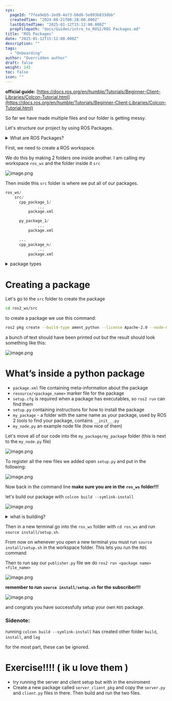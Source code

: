 ```yaml
---
sys:
  pageId: "7fea9eb5-2ed9-4e73-b6d6-5e093b833dbb"
  createdTime: "2024-08-21T00:28:00.000Z"
  lastEditedTime: "2025-01-12T15:12:00.000Z"
  propFilepath: "docs/Guides/intro_to_ROS2/ROS Packages.md"
title: "ROS Packages"
date: "2025-01-12T15:12:00.000Z"
description: ""
tags:
  - "Onboarding"
author: "Overridden author"
draft: false
weight: 145
toc: false
icon: ""
---
```


**official guide:** [https://docs.ros.org/en/humble/Tutorials/Beginner-Client-Libraries/Colcon-Tutorial.html](https://docs.ros.org/en/humble/Tutorials/Beginner-Client-Libraries/Colcon-Tutorial.html)

So far we have made multiple files and our folder is getting messy.

Let's structure our project by using ROS Packages.

<details>

<summary>What are ROS Packages?</summary>

ROS Packages are, as the name implies, packages of code that are highly sharable between ROS developers.

They consist of a folder, `package.xml` file, and source code

```python
      cpp_package_1/
		      ... imagine much code files here ..
          package.xml
```

</details>

First, we need to create a ROS workspace.

We do this by making 2 folders one inside another. I am calling my workspace `ros_ws` and the folder inside it `src`

![image.png](https://prod-files-secure.s3.us-west-2.amazonaws.com/d518164a-d88e-44d1-a4ee-3adb3bd8bce0/70706947-fd18-4537-a67b-e12946812d31/image.png?X-Amz-Algorithm=AWS4-HMAC-SHA256&X-Amz-Content-Sha256=UNSIGNED-PAYLOAD&X-Amz-Credential=ASIAZI2LB4666U26TEN2%2F20250623%2Fus-west-2%2Fs3%2Faws4_request&X-Amz-Date=20250623T161110Z&X-Amz-Expires=3600&X-Amz-Security-Token=IQoJb3JpZ2luX2VjEB0aCXVzLXdlc3QtMiJHMEUCIQDtY3JPsij1879nzyQZR8hI%2FxasgiBM0g6%2FW5hWVBhqBAIgQLmhREtylOdHUdbrfkHpQTKXMuG9xfsDPO%2Bk93FwtAoq%2FwMIFhAAGgw2Mzc0MjMxODM4MDUiDAm7qu3uSNGsJAsIHyrcA710CFlnJEBdR%2FjP0%2FQ%2BkN9n7kXsH408TBABjS1d4MyDBHmTYISMDj6XEaVUWMMHQUpRBEI44t9jWu7Ed4SYsM%2BeF9lHJ8vpA6rbCXdU33bxmtAKQe2m%2FTIQfXpCK8Ns1JNYVwefdKpalJMbFFg19XNBpWN9UfjYrCXeuPOc0iS1%2BLhFgnpomArUsocNATcowcwBLuR8a9ub89a9qDTcZmRNrpmY8XxhAI%2BW2K5lRvtSDvqu7K9km%2B7XD%2FT0J58UGrKmHeykSioNevwFIadDW64tgpgW0RxY4QA9FwiBHxBnTO%2Bei2TOsS3ZkcZuYZjVfY2WxnwyKcMC8BILtr%2FZ77PwWo0mK5lY6YzbX9EKDOvR2vFuLf8w7c%2F6TI%2BgFl8DNUzm8PyuMK5oamsps4%2FVGbdMvU2X7XIk6Bwp2%2FRq7jXCGjmayiUQor6H7Y6jRb7TMuoi8Jq1mpOYqTtSqryIv8R4jzVgzCWbOd0ScwKK4WVjspS6G96h4f8d1SGGU8JYgCqC6hEIbugCuyFK96who4hoHkGgzYtSlMv4mEujS6m1dG5jL3YQ%2B5WNte%2BgzDvanhnmhMPqJLbejJb%2BuBM5DTM490ImhtibuIykTjt5la%2FGQ6dGJOTKX0m3dYF7MPaV5cIGOqUBZTo662L9Uq9HwnUnuiFgxeWByPRyasyOUcveMfC%2FycKzIzGzHfh9Tp3r7ShXsJWcliszLVs8HBpkUdy2Z89bBUMkjfIiH73aBeg1taGNuPVUnA3SgQvPUKOAPy5ZD%2Fwos0xvrNRvWxa0lPsmtm%2FlGAA1m71BSmCwu%2Bu8en6Xsz682VIXhRXbiin1Y35CAwaZQq5YJsJPRWBtXd5WnKtw3pFSwHZc&X-Amz-Signature=83382f6e48e61f494fb18beac8a17a2cb51f2f8115da9413f7a68db3f6bfca08&X-Amz-SignedHeaders=host&x-amz-checksum-mode=ENABLED&x-id=GetObject)

Then inside this `src` folder is where we put all of our packages.

```python
ros_ws/
    src/
      cpp_package_1/
		      ...
          package.xml

      py_package_1/
		      ...
          package.xml

      ...
      cpp_package_n/
		      ...
          package.xml

```

<details>

<summary>package types</summary>

packages can be either `C++` or python.

the intern file structure is different for each but for this guide we will stick to creating python packages

</details>

# Creating a package

Let's go to the `src` folder to create the package

```bash
cd ros2_ws/src
```

to create a package we use this command:

```bash
ros2 pkg create --build-type ament_python --license Apache-2.0 --node-name my_node my_package
```

a bunch of text should have been printed out but the result should look something like this:

![image.png](https://prod-files-secure.s3.us-west-2.amazonaws.com/d518164a-d88e-44d1-a4ee-3adb3bd8bce0/e6cf1e3f-8512-4a3e-b131-079f800bf3e8/image.png?X-Amz-Algorithm=AWS4-HMAC-SHA256&X-Amz-Content-Sha256=UNSIGNED-PAYLOAD&X-Amz-Credential=ASIAZI2LB4666U26TEN2%2F20250623%2Fus-west-2%2Fs3%2Faws4_request&X-Amz-Date=20250623T161110Z&X-Amz-Expires=3600&X-Amz-Security-Token=IQoJb3JpZ2luX2VjEB0aCXVzLXdlc3QtMiJHMEUCIQDtY3JPsij1879nzyQZR8hI%2FxasgiBM0g6%2FW5hWVBhqBAIgQLmhREtylOdHUdbrfkHpQTKXMuG9xfsDPO%2Bk93FwtAoq%2FwMIFhAAGgw2Mzc0MjMxODM4MDUiDAm7qu3uSNGsJAsIHyrcA710CFlnJEBdR%2FjP0%2FQ%2BkN9n7kXsH408TBABjS1d4MyDBHmTYISMDj6XEaVUWMMHQUpRBEI44t9jWu7Ed4SYsM%2BeF9lHJ8vpA6rbCXdU33bxmtAKQe2m%2FTIQfXpCK8Ns1JNYVwefdKpalJMbFFg19XNBpWN9UfjYrCXeuPOc0iS1%2BLhFgnpomArUsocNATcowcwBLuR8a9ub89a9qDTcZmRNrpmY8XxhAI%2BW2K5lRvtSDvqu7K9km%2B7XD%2FT0J58UGrKmHeykSioNevwFIadDW64tgpgW0RxY4QA9FwiBHxBnTO%2Bei2TOsS3ZkcZuYZjVfY2WxnwyKcMC8BILtr%2FZ77PwWo0mK5lY6YzbX9EKDOvR2vFuLf8w7c%2F6TI%2BgFl8DNUzm8PyuMK5oamsps4%2FVGbdMvU2X7XIk6Bwp2%2FRq7jXCGjmayiUQor6H7Y6jRb7TMuoi8Jq1mpOYqTtSqryIv8R4jzVgzCWbOd0ScwKK4WVjspS6G96h4f8d1SGGU8JYgCqC6hEIbugCuyFK96who4hoHkGgzYtSlMv4mEujS6m1dG5jL3YQ%2B5WNte%2BgzDvanhnmhMPqJLbejJb%2BuBM5DTM490ImhtibuIykTjt5la%2FGQ6dGJOTKX0m3dYF7MPaV5cIGOqUBZTo662L9Uq9HwnUnuiFgxeWByPRyasyOUcveMfC%2FycKzIzGzHfh9Tp3r7ShXsJWcliszLVs8HBpkUdy2Z89bBUMkjfIiH73aBeg1taGNuPVUnA3SgQvPUKOAPy5ZD%2Fwos0xvrNRvWxa0lPsmtm%2FlGAA1m71BSmCwu%2Bu8en6Xsz682VIXhRXbiin1Y35CAwaZQq5YJsJPRWBtXd5WnKtw3pFSwHZc&X-Amz-Signature=96f3860f30fc4d9f5c301bccbde9474bcac07398d4aa25c044fcf912334c5b34&X-Amz-SignedHeaders=host&x-amz-checksum-mode=ENABLED&x-id=GetObject)

# What’s inside a python package

- `package.xml` file containing meta-information about the package
- `resource/<package_name>` marker file for the package
- `setup.cfg` is required when a package has executables, so `ros2 run` can find them
- `setup.py` containing instructions for how to install the package
- `my_package` - a folder with the same name as your package, used by ROS 2 tools to find your package, contains `__init__.py`
- `my_node.py` an example node file (how nice of them)

Let's move all of our code into the `my_package/my_package` folder (this is next to the `my_node.py` file)

![image.png](https://prod-files-secure.s3.us-west-2.amazonaws.com/d518164a-d88e-44d1-a4ee-3adb3bd8bce0/9ce58f11-0da9-4d3e-b86d-506a9685d378/image.png?X-Amz-Algorithm=AWS4-HMAC-SHA256&X-Amz-Content-Sha256=UNSIGNED-PAYLOAD&X-Amz-Credential=ASIAZI2LB4666U26TEN2%2F20250623%2Fus-west-2%2Fs3%2Faws4_request&X-Amz-Date=20250623T161110Z&X-Amz-Expires=3600&X-Amz-Security-Token=IQoJb3JpZ2luX2VjEB0aCXVzLXdlc3QtMiJHMEUCIQDtY3JPsij1879nzyQZR8hI%2FxasgiBM0g6%2FW5hWVBhqBAIgQLmhREtylOdHUdbrfkHpQTKXMuG9xfsDPO%2Bk93FwtAoq%2FwMIFhAAGgw2Mzc0MjMxODM4MDUiDAm7qu3uSNGsJAsIHyrcA710CFlnJEBdR%2FjP0%2FQ%2BkN9n7kXsH408TBABjS1d4MyDBHmTYISMDj6XEaVUWMMHQUpRBEI44t9jWu7Ed4SYsM%2BeF9lHJ8vpA6rbCXdU33bxmtAKQe2m%2FTIQfXpCK8Ns1JNYVwefdKpalJMbFFg19XNBpWN9UfjYrCXeuPOc0iS1%2BLhFgnpomArUsocNATcowcwBLuR8a9ub89a9qDTcZmRNrpmY8XxhAI%2BW2K5lRvtSDvqu7K9km%2B7XD%2FT0J58UGrKmHeykSioNevwFIadDW64tgpgW0RxY4QA9FwiBHxBnTO%2Bei2TOsS3ZkcZuYZjVfY2WxnwyKcMC8BILtr%2FZ77PwWo0mK5lY6YzbX9EKDOvR2vFuLf8w7c%2F6TI%2BgFl8DNUzm8PyuMK5oamsps4%2FVGbdMvU2X7XIk6Bwp2%2FRq7jXCGjmayiUQor6H7Y6jRb7TMuoi8Jq1mpOYqTtSqryIv8R4jzVgzCWbOd0ScwKK4WVjspS6G96h4f8d1SGGU8JYgCqC6hEIbugCuyFK96who4hoHkGgzYtSlMv4mEujS6m1dG5jL3YQ%2B5WNte%2BgzDvanhnmhMPqJLbejJb%2BuBM5DTM490ImhtibuIykTjt5la%2FGQ6dGJOTKX0m3dYF7MPaV5cIGOqUBZTo662L9Uq9HwnUnuiFgxeWByPRyasyOUcveMfC%2FycKzIzGzHfh9Tp3r7ShXsJWcliszLVs8HBpkUdy2Z89bBUMkjfIiH73aBeg1taGNuPVUnA3SgQvPUKOAPy5ZD%2Fwos0xvrNRvWxa0lPsmtm%2FlGAA1m71BSmCwu%2Bu8en6Xsz682VIXhRXbiin1Y35CAwaZQq5YJsJPRWBtXd5WnKtw3pFSwHZc&X-Amz-Signature=392633beb95b487149c6c74cc613e66672e40b66f51a946af2c8a5b80a9b675c&X-Amz-SignedHeaders=host&x-amz-checksum-mode=ENABLED&x-id=GetObject)

To register all the new files we added open `setup.py` and put in the following:

![image.png](https://prod-files-secure.s3.us-west-2.amazonaws.com/d518164a-d88e-44d1-a4ee-3adb3bd8bce0/1cd7c262-4cae-4496-9d75-c178537d24a2/image.png?X-Amz-Algorithm=AWS4-HMAC-SHA256&X-Amz-Content-Sha256=UNSIGNED-PAYLOAD&X-Amz-Credential=ASIAZI2LB4666U26TEN2%2F20250623%2Fus-west-2%2Fs3%2Faws4_request&X-Amz-Date=20250623T161110Z&X-Amz-Expires=3600&X-Amz-Security-Token=IQoJb3JpZ2luX2VjEB0aCXVzLXdlc3QtMiJHMEUCIQDtY3JPsij1879nzyQZR8hI%2FxasgiBM0g6%2FW5hWVBhqBAIgQLmhREtylOdHUdbrfkHpQTKXMuG9xfsDPO%2Bk93FwtAoq%2FwMIFhAAGgw2Mzc0MjMxODM4MDUiDAm7qu3uSNGsJAsIHyrcA710CFlnJEBdR%2FjP0%2FQ%2BkN9n7kXsH408TBABjS1d4MyDBHmTYISMDj6XEaVUWMMHQUpRBEI44t9jWu7Ed4SYsM%2BeF9lHJ8vpA6rbCXdU33bxmtAKQe2m%2FTIQfXpCK8Ns1JNYVwefdKpalJMbFFg19XNBpWN9UfjYrCXeuPOc0iS1%2BLhFgnpomArUsocNATcowcwBLuR8a9ub89a9qDTcZmRNrpmY8XxhAI%2BW2K5lRvtSDvqu7K9km%2B7XD%2FT0J58UGrKmHeykSioNevwFIadDW64tgpgW0RxY4QA9FwiBHxBnTO%2Bei2TOsS3ZkcZuYZjVfY2WxnwyKcMC8BILtr%2FZ77PwWo0mK5lY6YzbX9EKDOvR2vFuLf8w7c%2F6TI%2BgFl8DNUzm8PyuMK5oamsps4%2FVGbdMvU2X7XIk6Bwp2%2FRq7jXCGjmayiUQor6H7Y6jRb7TMuoi8Jq1mpOYqTtSqryIv8R4jzVgzCWbOd0ScwKK4WVjspS6G96h4f8d1SGGU8JYgCqC6hEIbugCuyFK96who4hoHkGgzYtSlMv4mEujS6m1dG5jL3YQ%2B5WNte%2BgzDvanhnmhMPqJLbejJb%2BuBM5DTM490ImhtibuIykTjt5la%2FGQ6dGJOTKX0m3dYF7MPaV5cIGOqUBZTo662L9Uq9HwnUnuiFgxeWByPRyasyOUcveMfC%2FycKzIzGzHfh9Tp3r7ShXsJWcliszLVs8HBpkUdy2Z89bBUMkjfIiH73aBeg1taGNuPVUnA3SgQvPUKOAPy5ZD%2Fwos0xvrNRvWxa0lPsmtm%2FlGAA1m71BSmCwu%2Bu8en6Xsz682VIXhRXbiin1Y35CAwaZQq5YJsJPRWBtXd5WnKtw3pFSwHZc&X-Amz-Signature=e66f701f2ebc48b458b27009efd2944c8bcb557884c1862482c05f640abeac0b&X-Amz-SignedHeaders=host&x-amz-checksum-mode=ENABLED&x-id=GetObject)

Now back in the command line **make sure you are in the** **`ros_ws`** **folder!!!**

let's build our package with `colcon build --symlink-install`

![image.png](https://prod-files-secure.s3.us-west-2.amazonaws.com/d518164a-d88e-44d1-a4ee-3adb3bd8bce0/2f2a0d27-b173-48fd-b189-5f5c0ce65619/image.png?X-Amz-Algorithm=AWS4-HMAC-SHA256&X-Amz-Content-Sha256=UNSIGNED-PAYLOAD&X-Amz-Credential=ASIAZI2LB4666U26TEN2%2F20250623%2Fus-west-2%2Fs3%2Faws4_request&X-Amz-Date=20250623T161110Z&X-Amz-Expires=3600&X-Amz-Security-Token=IQoJb3JpZ2luX2VjEB0aCXVzLXdlc3QtMiJHMEUCIQDtY3JPsij1879nzyQZR8hI%2FxasgiBM0g6%2FW5hWVBhqBAIgQLmhREtylOdHUdbrfkHpQTKXMuG9xfsDPO%2Bk93FwtAoq%2FwMIFhAAGgw2Mzc0MjMxODM4MDUiDAm7qu3uSNGsJAsIHyrcA710CFlnJEBdR%2FjP0%2FQ%2BkN9n7kXsH408TBABjS1d4MyDBHmTYISMDj6XEaVUWMMHQUpRBEI44t9jWu7Ed4SYsM%2BeF9lHJ8vpA6rbCXdU33bxmtAKQe2m%2FTIQfXpCK8Ns1JNYVwefdKpalJMbFFg19XNBpWN9UfjYrCXeuPOc0iS1%2BLhFgnpomArUsocNATcowcwBLuR8a9ub89a9qDTcZmRNrpmY8XxhAI%2BW2K5lRvtSDvqu7K9km%2B7XD%2FT0J58UGrKmHeykSioNevwFIadDW64tgpgW0RxY4QA9FwiBHxBnTO%2Bei2TOsS3ZkcZuYZjVfY2WxnwyKcMC8BILtr%2FZ77PwWo0mK5lY6YzbX9EKDOvR2vFuLf8w7c%2F6TI%2BgFl8DNUzm8PyuMK5oamsps4%2FVGbdMvU2X7XIk6Bwp2%2FRq7jXCGjmayiUQor6H7Y6jRb7TMuoi8Jq1mpOYqTtSqryIv8R4jzVgzCWbOd0ScwKK4WVjspS6G96h4f8d1SGGU8JYgCqC6hEIbugCuyFK96who4hoHkGgzYtSlMv4mEujS6m1dG5jL3YQ%2B5WNte%2BgzDvanhnmhMPqJLbejJb%2BuBM5DTM490ImhtibuIykTjt5la%2FGQ6dGJOTKX0m3dYF7MPaV5cIGOqUBZTo662L9Uq9HwnUnuiFgxeWByPRyasyOUcveMfC%2FycKzIzGzHfh9Tp3r7ShXsJWcliszLVs8HBpkUdy2Z89bBUMkjfIiH73aBeg1taGNuPVUnA3SgQvPUKOAPy5ZD%2Fwos0xvrNRvWxa0lPsmtm%2FlGAA1m71BSmCwu%2Bu8en6Xsz682VIXhRXbiin1Y35CAwaZQq5YJsJPRWBtXd5WnKtw3pFSwHZc&X-Amz-Signature=dd9812af653eb8335951744127f733f4194bf0c7c582711e00dcbf64841ea756&X-Amz-SignedHeaders=host&x-amz-checksum-mode=ENABLED&x-id=GetObject)

<details>

<summary>what is building?</summary>

if you are a CS major at Rose-Hulman you will learn the answer to this in CSSE132

but TLDR; is it combines all the code files into one program that can be run easily 

</details>

Then in a new terminal go into the `ros_ws` folder with `cd ros_ws` and run `source install/setup.sh`. 

From now on whenever you open a new terminal you must run `source install/setup.sh` in the workspace folder. This lets you run the `ROS` command

Then to run say our `publisher.py` file we do `ros2 run <package name> <file_name>`

![image.png](https://prod-files-secure.s3.us-west-2.amazonaws.com/d518164a-d88e-44d1-a4ee-3adb3bd8bce0/4f4b1219-3a44-4632-aa0a-ce3471699f59/image.png?X-Amz-Algorithm=AWS4-HMAC-SHA256&X-Amz-Content-Sha256=UNSIGNED-PAYLOAD&X-Amz-Credential=ASIAZI2LB4666U26TEN2%2F20250623%2Fus-west-2%2Fs3%2Faws4_request&X-Amz-Date=20250623T161110Z&X-Amz-Expires=3600&X-Amz-Security-Token=IQoJb3JpZ2luX2VjEB0aCXVzLXdlc3QtMiJHMEUCIQDtY3JPsij1879nzyQZR8hI%2FxasgiBM0g6%2FW5hWVBhqBAIgQLmhREtylOdHUdbrfkHpQTKXMuG9xfsDPO%2Bk93FwtAoq%2FwMIFhAAGgw2Mzc0MjMxODM4MDUiDAm7qu3uSNGsJAsIHyrcA710CFlnJEBdR%2FjP0%2FQ%2BkN9n7kXsH408TBABjS1d4MyDBHmTYISMDj6XEaVUWMMHQUpRBEI44t9jWu7Ed4SYsM%2BeF9lHJ8vpA6rbCXdU33bxmtAKQe2m%2FTIQfXpCK8Ns1JNYVwefdKpalJMbFFg19XNBpWN9UfjYrCXeuPOc0iS1%2BLhFgnpomArUsocNATcowcwBLuR8a9ub89a9qDTcZmRNrpmY8XxhAI%2BW2K5lRvtSDvqu7K9km%2B7XD%2FT0J58UGrKmHeykSioNevwFIadDW64tgpgW0RxY4QA9FwiBHxBnTO%2Bei2TOsS3ZkcZuYZjVfY2WxnwyKcMC8BILtr%2FZ77PwWo0mK5lY6YzbX9EKDOvR2vFuLf8w7c%2F6TI%2BgFl8DNUzm8PyuMK5oamsps4%2FVGbdMvU2X7XIk6Bwp2%2FRq7jXCGjmayiUQor6H7Y6jRb7TMuoi8Jq1mpOYqTtSqryIv8R4jzVgzCWbOd0ScwKK4WVjspS6G96h4f8d1SGGU8JYgCqC6hEIbugCuyFK96who4hoHkGgzYtSlMv4mEujS6m1dG5jL3YQ%2B5WNte%2BgzDvanhnmhMPqJLbejJb%2BuBM5DTM490ImhtibuIykTjt5la%2FGQ6dGJOTKX0m3dYF7MPaV5cIGOqUBZTo662L9Uq9HwnUnuiFgxeWByPRyasyOUcveMfC%2FycKzIzGzHfh9Tp3r7ShXsJWcliszLVs8HBpkUdy2Z89bBUMkjfIiH73aBeg1taGNuPVUnA3SgQvPUKOAPy5ZD%2Fwos0xvrNRvWxa0lPsmtm%2FlGAA1m71BSmCwu%2Bu8en6Xsz682VIXhRXbiin1Y35CAwaZQq5YJsJPRWBtXd5WnKtw3pFSwHZc&X-Amz-Signature=b524b0dd4744422cf009e2dee38c28561091b92378bcb03ea87a9d2c71a52177&X-Amz-SignedHeaders=host&x-amz-checksum-mode=ENABLED&x-id=GetObject)

**remember to run** **`source install/setup.sh`** **for the subscriber!!!**

![image.png](https://prod-files-secure.s3.us-west-2.amazonaws.com/d518164a-d88e-44d1-a4ee-3adb3bd8bce0/02121119-dad4-49ec-8356-c956108b4243/image.png?X-Amz-Algorithm=AWS4-HMAC-SHA256&X-Amz-Content-Sha256=UNSIGNED-PAYLOAD&X-Amz-Credential=ASIAZI2LB4666U26TEN2%2F20250623%2Fus-west-2%2Fs3%2Faws4_request&X-Amz-Date=20250623T161110Z&X-Amz-Expires=3600&X-Amz-Security-Token=IQoJb3JpZ2luX2VjEB0aCXVzLXdlc3QtMiJHMEUCIQDtY3JPsij1879nzyQZR8hI%2FxasgiBM0g6%2FW5hWVBhqBAIgQLmhREtylOdHUdbrfkHpQTKXMuG9xfsDPO%2Bk93FwtAoq%2FwMIFhAAGgw2Mzc0MjMxODM4MDUiDAm7qu3uSNGsJAsIHyrcA710CFlnJEBdR%2FjP0%2FQ%2BkN9n7kXsH408TBABjS1d4MyDBHmTYISMDj6XEaVUWMMHQUpRBEI44t9jWu7Ed4SYsM%2BeF9lHJ8vpA6rbCXdU33bxmtAKQe2m%2FTIQfXpCK8Ns1JNYVwefdKpalJMbFFg19XNBpWN9UfjYrCXeuPOc0iS1%2BLhFgnpomArUsocNATcowcwBLuR8a9ub89a9qDTcZmRNrpmY8XxhAI%2BW2K5lRvtSDvqu7K9km%2B7XD%2FT0J58UGrKmHeykSioNevwFIadDW64tgpgW0RxY4QA9FwiBHxBnTO%2Bei2TOsS3ZkcZuYZjVfY2WxnwyKcMC8BILtr%2FZ77PwWo0mK5lY6YzbX9EKDOvR2vFuLf8w7c%2F6TI%2BgFl8DNUzm8PyuMK5oamsps4%2FVGbdMvU2X7XIk6Bwp2%2FRq7jXCGjmayiUQor6H7Y6jRb7TMuoi8Jq1mpOYqTtSqryIv8R4jzVgzCWbOd0ScwKK4WVjspS6G96h4f8d1SGGU8JYgCqC6hEIbugCuyFK96who4hoHkGgzYtSlMv4mEujS6m1dG5jL3YQ%2B5WNte%2BgzDvanhnmhMPqJLbejJb%2BuBM5DTM490ImhtibuIykTjt5la%2FGQ6dGJOTKX0m3dYF7MPaV5cIGOqUBZTo662L9Uq9HwnUnuiFgxeWByPRyasyOUcveMfC%2FycKzIzGzHfh9Tp3r7ShXsJWcliszLVs8HBpkUdy2Z89bBUMkjfIiH73aBeg1taGNuPVUnA3SgQvPUKOAPy5ZD%2Fwos0xvrNRvWxa0lPsmtm%2FlGAA1m71BSmCwu%2Bu8en6Xsz682VIXhRXbiin1Y35CAwaZQq5YJsJPRWBtXd5WnKtw3pFSwHZc&X-Amz-Signature=f4e990ad7a981c553bc8d724d64e2cc7450205fcc77f2b7e18fb1082f7d20759&X-Amz-SignedHeaders=host&x-amz-checksum-mode=ENABLED&x-id=GetObject)

and congrats you have successfully setup your own `ROS` package.

### Sidenote:

running `colcon build --symlink-install` has created other folder `build`, `install`, and `log`

for the most part, these can be ignored.

# Exercise!!!! ( ik u love them )

- try running the server and client setup but with in the enviroment
- Create a new package called `server_client_pkg` and copy the `server.py` and `client.py` files in there. Then build and run the two files.
